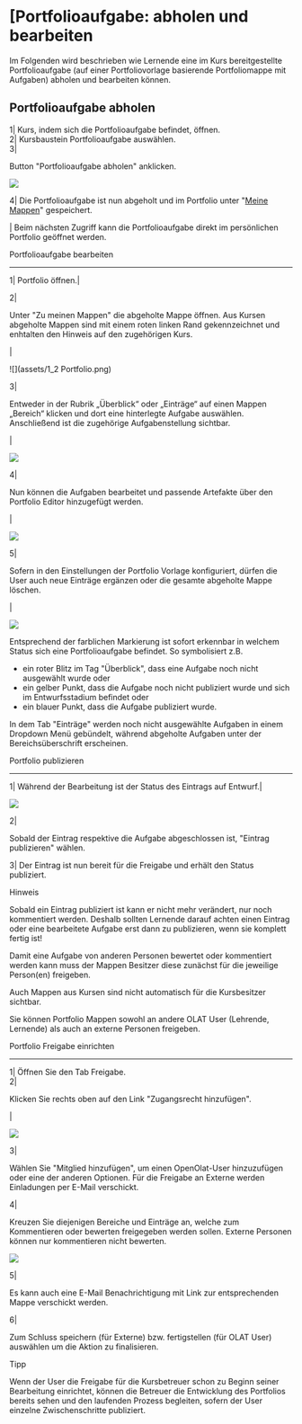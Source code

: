 #  [Portfolioaufgabe: abholen und bearbeiten

Im Folgenden wird beschrieben wie Lernende eine im Kurs bereitgestellte
Portfolioaufgabe (auf einer Portfoliovorlage basierende Portfoliomappe mit
Aufgaben) abholen und bearbeiten können.

Portfolioaufgabe abholen  
---  
1| Kurs, indem sich die Portfolioaufgabe befindet, öffnen.  
2| Kursbaustein Portfolioaufgabe auswählen.  
3|

Button "Portfolioaufgabe abholen" anklicken.

![](assets/pf_aufgabeabholen_s1_DE.png)  
  
4| Die Portfolioaufgabe ist nun abgeholt und im Portfolio unter "[Meine
Mappen](Meine+Portfolio+Mappen.html)" gespeichert.  
  
| Beim nächsten Zugriff kann die Portfolioaufgabe direkt im persönlichen
Portfolio geöffnet werden.  
  
Portfolioaufgabe bearbeiten  
  
---  
1| Portfolio öffnen.|  
  
2|

Unter "Zu meinen Mappen" die abgeholte Mappe öffnen. Aus Kursen abgeholte
Mappen sind mit einem roten linken Rand gekennzeichnet und enhtalten den
Hinweis auf den zugehörigen Kurs.

|

![](assets/1_2 Portfolio.png)  
  
3|

Entweder in der Rubrik „Überblick“ oder „Einträge“ auf einen Mappen „Bereich“
klicken und dort eine hinterlegte Aufgabe auswählen. Anschließend ist die
zugehörige Aufgabenstellung sichtbar.

|

![](assets/3_Portfolio.png)  
  
4|

Nun können die Aufgaben bearbeitet und passende Artefakte über den Portfolio
Editor hinzugefügt werden.

|

![](assets/4_Portfolio.png)  
  
5|

Sofern in den Einstellungen der Portfolio Vorlage konfiguriert, dürfen die
User auch neue Einträge ergänzen oder die gesamte abgeholte Mappe löschen.

|

![](assets/5_Portfolio.png)  
  
Entsprechend der farblichen Markierung ist sofort erkennbar in welchem Status
sich eine Portfolioaufgabe befindet. So symbolisiert z.B.

  * ein roter Blitz im Tag "Überblick", dass eine Aufgabe noch nicht ausgewählt wurde oder
  * ein gelber Punkt, dass die Aufgabe noch nicht publiziert wurde und sich im Entwurfsstadium befindet oder
  * ein blauer Punkt, dass die Aufgabe publiziert wurde.

In dem Tab "Einträge" werden noch nicht ausgewählte Aufgaben in einem Dropdown
Menü gebündelt, während abgeholte Aufgaben unter der Bereichsüberschrift
erscheinen.

Portfolio publizieren  
  
---  
1| Während der Bearbeitung ist der Status des Eintrags auf Entwurf.|

  
![](assets/pf_aufgabeabholen_publizieren_DE.png)  
  
  
  
2|

Sobald der Eintrag respektive die Aufgabe abgeschlossen ist, "Eintrag
publizieren" wählen.  
  
3| Der Eintrag ist nun bereit für die Freigabe und erhält den Status
publiziert.  
  
Hinweis

Sobald ein Eintrag publiziert ist kann er nicht mehr verändert, nur noch
kommentiert werden. Deshalb sollten Lernende darauf achten einen Eintrag oder
eine bearbeitete Aufgabe erst dann zu publizieren, wenn sie komplett fertig
ist!

Damit eine Aufgabe von anderen Personen bewertet oder kommentiert werden kann
muss der Mappen Besitzer diese zunächst für die jeweilige Person(en)
freigeben.

Auch Mappen aus Kursen sind nicht automatisch für die Kursbesitzer sichtbar.

Sie können Portfolio Mappen sowohl an andere OLAT User (Lehrende, Lernende)
als auch an externe Personen freigeben.

Portfolio Freigabe einrichten  
  
---  
1| Öffnen Sie den Tab Freigabe.  
2|

Klicken Sie rechts oben auf den Link "Zugangsrecht hinzufügen".  
  
  
|

![](assets/portfolio_zugangsrecht.png)  
  
3|

Wählen Sie "Mitglied hinzufügen", um einen OpenOlat-User hinzuzufügen oder
eine der anderen Optionen.  Für die Freigabe an Externe werden Einladungen per
E-Mail verschickt.  
  
4|

Kreuzen Sie diejenigen Bereiche und Einträge an, welche zum Kommentieren oder
bewerten freigegeben werden sollen. Externe Personen können nur kommentieren
nicht bewerten.

![](assets/pf_aufgabeabholen_auswahl_DE.png)  
  
5|

Es kann auch eine E-Mail Benachrichtigung mit Link zur entsprechenden Mappe
verschickt werden.  
  
6|

Zum Schluss speichern (für Externe) bzw. fertigstellen (für OLAT User)
auswählen um die Aktion zu finalisieren.  
  
Tipp

Wenn der User die Freigabe für die Kursbetreuer schon zu Beginn seiner
Bearbeitung einrichtet, können die Betreuer die Entwicklung des Portfolios
bereits sehen und den laufenden Prozess begleiten, sofern der User einzelne
Zwischenschritte publiziert.

